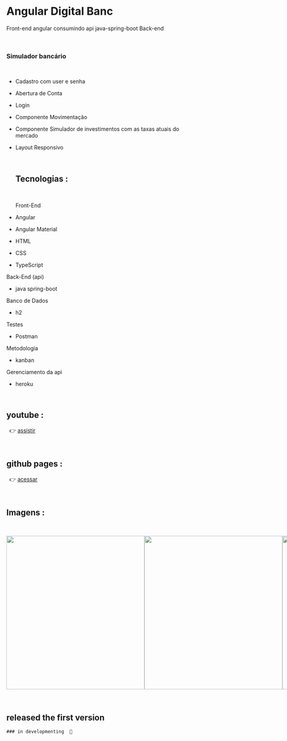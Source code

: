 # Angular Digital Banc
Front-end angular consumindo api java-spring-boot Back-end

&nbsp;

 ### Simulador bancário
 &nbsp;
- Cadastro com user e senha
- Abertura de Conta
- Login
- Componente Movimentação
- Componente Simulador de investimentos com as taxas atuais do mercado 
- Layout Responsivo

   &nbsp;
   
   
  ## Tecnologias :
  &nbsp;

  Front-End
 - Angular  
 - Angular Material
 - HTML
 - CSS 
 - TypeScript

  Back-End (api)
 - java spring-boot 
 
  Banco de Dados
  - h2  

  Testes
 - Postman

  Metodologia
 - kanban

  Gerenciamento da api 
 - heroku
  

  
  
  &nbsp;
  ## youtube :
  &nbsp;
  :point_right:
  [assistir](https://www.youtube.com/watch?v=JL2u5mQ_mtY)     
  
   &nbsp;
   
   ## github pages :
  &nbsp;
  :point_right:
  [acessar](https://ronaldofagundes.github.io) 


  &nbsp; 

   ## Imagens  :
   &nbsp; 
   
   
   


 
 
 <div style="display:flex; justify-content: space-evenly;">
        
  
  <img src="https://user-images.githubusercontent.com/79234840/199363002-ec7fe262-79c5-41e0-b951-53435684ec46.PNG" width="360px" height="400px"/>
  
  <img src="https://user-images.githubusercontent.com/79234840/199362996-9cff6260-422e-4b97-b23b-ad95ed2a6754.PNG" width="360px" height="400px"/>

  <img src="https://user-images.githubusercontent.com/79234840/199362998-bb7c4517-2a5b-4faa-86d4-61f89c40b0eb.PNG" width="360px" height="400px"/>

  <img src="https://user-images.githubusercontent.com/79234840/199362995-fa0c2a97-eeff-4c5f-a061-c10fa2fabb23.PNG" width="360px" height="400px"/>
  
   <img src="https://user-images.githubusercontent.com/79234840/199362991-b3be1036-ed7d-46e6-a6e2-63cbc6bd8311.PNG" width="360px" height="400px"/>

   <img src="https://user-images.githubusercontent.com/79234840/199362989-54e577df-5881-4e76-9c3d-06573ea4c8d6.PNG" width="360px" height="400px"/>

  <img src="https://user-images.githubusercontent.com/79234840/199362986-945e23e6-ea53-4c20-af92-fdf787927f59.PNG" width="360px" height="400px"/>
 
    

 </div> 
 
 

&nbsp;

## released the first version
    ### in developmenting  🚧
